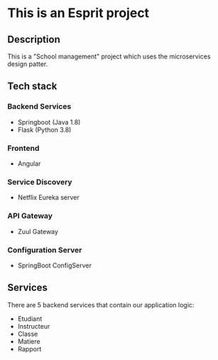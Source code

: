 # This is an Esprit project
## Description
This is a "School management" project which uses the microservices design patter.
## Tech stack
### Backend Services
* Springboot (Java 1.8)
* Flask (Python 3.8)

### Frontend
* Angular 
### Service Discovery
* Netflix Eureka server

### API Gateway
* Zuul Gateway

### Configuration Server
* SpringBoot ConfigServer

## Services
There are 5 backend services that contain our application logic:
* Etudiant
* Instructeur
* Classe
* Matiere
* Rapport
